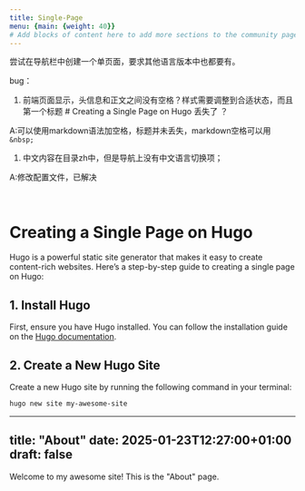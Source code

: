 ```yaml
---
title: Single-Page
menu: {main: {weight: 40}}
# Add blocks of content here to add more sections to the community page
---
```


尝试在导航栏中创建一个单页面，要求其他语言版本中也都要有。

bug：

1. 前端页面显示，头信息和正文之间没有空格？样式需要调整到合适状态，而且第一个标题 # Creating a Single Page on Hugo 丢失了 ？

A:可以使用markdown语法加空格，标题并未丢失，markdown空格可以用 `&nbsp;` 

1. 中文内容在目录zh中，但是导航上没有中文语言切换项；

A:修改配置文件，已解决

&nbsp;
&nbsp;
&nbsp;

# Creating a Single Page on Hugo

Hugo is a powerful static site generator that makes it easy to create content-rich websites. Here’s a step-by-step guide to creating a single page on Hugo:

## 1. Install Hugo

First, ensure you have Hugo installed. You can follow the installation guide on the [Hugo documentation](https://gohugo.io/getting-started/installing/).

## 2. Create a New Hugo Site

Create a new Hugo site by running the following command in your terminal:

```sh
hugo new site my-awesome-site


```
---
title: "About"
date: 2025-01-23T12:27:00+01:00
draft: false
---

Welcome to my awesome site! This is the "About" page.
```
